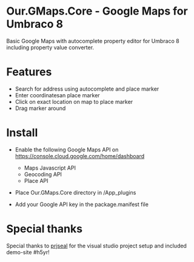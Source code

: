 # Our.GMaps.Core - Google Maps for Umbraco 8
Basic Google Maps with autocomplete property editor for Umbraco 8 including property value converter.

# Features
- Search for address using autocomplete and place marker
- Enter coordinatesan place marker
- Click on exact location on map to place marker
- Drag marker around

# Install

- Enable the following Google Maps API on https://console.cloud.google.com/home/dashboard
  - Maps Javascript API
  - Geocoding API
  - Place API

- Place Our.GMaps.Core directory in /App_plugins
- Add your Google API key in the package.manifest file

# Special thanks
Special thanks to [prjseal](https://github.com/prjseal) for the visual studio project setup and included demo-site #h5yr!
